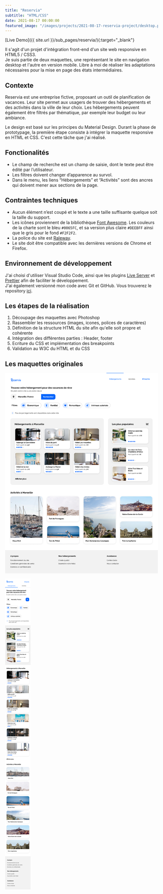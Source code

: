 ```yaml
---
title: "Reservia"
subtitle: "HTML/CSS"
date: 2021-08-17 00:00:00
featured_image: "/images/projects/2021-08-17-reservia-project/desktop.png"
---
```


[Live Demo]({{ site.url }}/sub_pages/reservia/){:target="\_blank"}

Il s'agit d'un projet d'intégration front-end d'un site web responsive en HTML5 / CSS3.  
Je suis partie de deux maquettes, une représentant le site en navigation desktop et l'autre en version mobile. Libre à moi de réaliser les adaptations nécessaires pour la mise en page des états intermédiaires.

## Contexte

Reservia est une entreprise fictive, proposant un outil de planification de vacances. Leur site permet aux usagers de trouver des hébergements et des activités dans la ville de leur choix. Les hébergements peuvent également être filtrés par thématique, par exemple leur budget ou leur ambiance.

Le design est basé sur les principes du Material Design. Durant la phase de prototypage, la première étape consiste à intégrer la maquette responsive en HTML et CSS. C'est cette tâche que j'ai réalisé.

## Fonctionalités

- Le champ de recherche est un champ de saisie, dont le texte peut être édité par l’utilisateur.
- Les filtres doivent changer d’apparence au survol.
- Dans le menu, les liens “Hébergements” et “Activités” sont des ancres qui doivent mener aux sections de la page.

## Contraintes techniques

- Aucun élément n’est coupé et le texte a une taille suffisante quelque soit la taille du support.
- Les icônes proviennent de la bibliothèque [Font Awesome](https://fontawesome.com/). Les couleurs de la charte sont le bleu `#0065FC`, et sa version plus claire `#DEEBFF` ainsi que le gris pour le fond `#F2F2F2`.
- La police du site est [Raleway](https://fonts.google.com/specimen/Raleway).
- Le site doit être compatible avec les dernières versions de Chrome et Firefox.

## Environnement de développement

J'ai choisi d'utiliser Visual Studio Code, ainsi que les plugins [Live Server](https://marketplace.visualstudio.com/items?itemName=ritwickdey.LiveServer) et [Prettier](https://prettier.io/) afin de faciliter le développement.  
J'ai également versionné mon code avec Git et GitHub. Vous trouverez le repository [ici](https://github.com/alelarge/Transformez-une-maquette-en-site-web).

## Les étapes de la réalisation

1. Découpage des maquettes avec Photoshop
2. Rassembler les ressources (images, icones, polices de caractères)
3. Définition de la structure HTML du site afin qu'elle soit propre et cohérente
4. Intégration des différentes parties : Header, footer
5. Ecriture du CSS et implémentation des breakpoints
6. Validation au W3C du HTML et du CSS

## Les maquettes originales

![](/images/projects/2021-08-17-reservia-project/desktop.png)

<img
    src="/images/projects/2021-08-17-reservia-project/mobile.png"
    style="max-width:300px;"
/>
